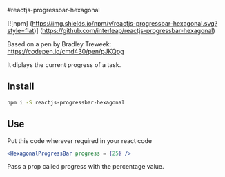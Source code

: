 #reactjs-progressbar-hexagonal

[![npm]
(https://img.shields.io/npm/v/reactjs-progressbar-hexagonal.svg?style=flat)]
(https://github.com/interleap/reactjs-progressbar-hexagonal)

Based on a pen by Bradley Treweek: https://codepen.io/cmd430/pen/pJKQpg

It diplays the current progress of a task.

## Install

```sh
npm i -S reactjs-progressbar-hexagonal
```

## Use
Put this code wherever required in your react code

```jsx
<HexagonalProgressBar progress = {25} />
```
Pass a prop called progress with the percentage value.
